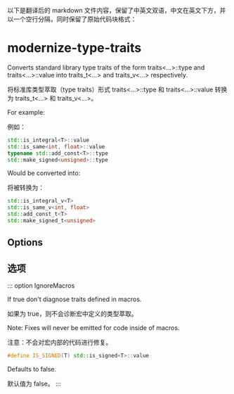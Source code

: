以下是翻译后的 markdown 文件内容，保留了中英文双语，中文在英文下方，并以一个空行分隔，同时保留了原始代码块格式：

# modernize-type-traits

Converts standard library type traits of the form traits<...>::type and traits<...>::value into traits_t<...> and traits_v<...> respectively.

将标准库类型萃取（type traits）形式 traits<...>::type 和 traits<...>::value 转换为 traits_t<...> 和 traits_v<...>。

For example:

例如：

```c++
std::is_integral<T>::value
std::is_same<int, float>::value
typename std::add_const<T>::type
std::make_signed<unsigned>::type
```

Would be converted into:

将被转换为：

```c++
std::is_integral_v<T>
std::is_same_v<int, float>
std::add_const_t<T>
std::make_signed_t<unsigned>
```

## Options

## 选项

::: option
IgnoreMacros

If true don't diagnose traits defined in macros.

如果为 true，则不会诊断宏中定义的类型萃取。

Note: Fixes will never be emitted for code inside of macros.

注意：不会对宏内部的代码进行修复。

```c++
#define IS_SIGNED(T) std::is_signed<T>::value
```

Defaults to false.

默认值为 false。
:::
